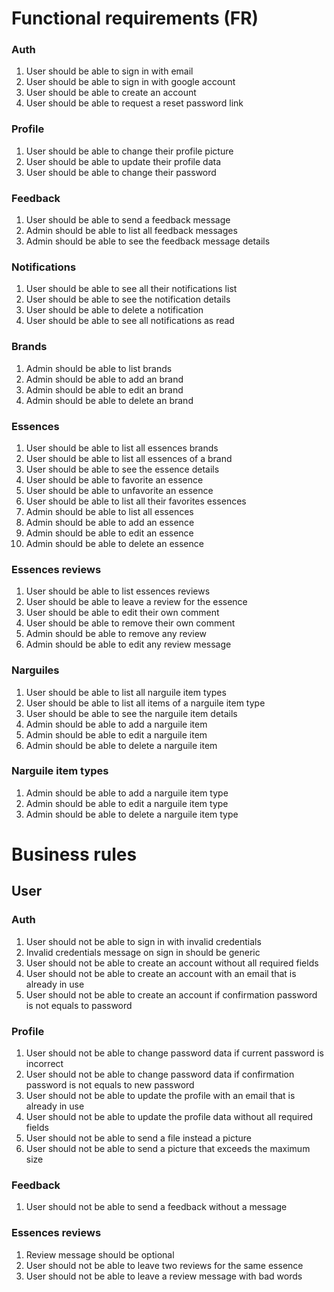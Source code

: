 # Functional requirements (FR)

### Auth
1. User should be able to sign in with email
2. User should be able to sign in with google account
3. User should be able to create an account
4. User should be able to request a reset password link

### Profile
1. User should be able to change their profile picture
2. User should be able to update their profile data
3. User should be able to change their password

### Feedback
1. User should be able to send a feedback message
2. Admin should be able to list all feedback messages
3. Admin should be able to see the feedback message details
   
### Notifications
1. User should be able to see all their notifications list
2. User should be able to see the notification details
3. User should be able to delete a notification
4. User should be able to see all notifications as read

### Brands
1. Admin should be able to list brands
2. Admin should be able to add an brand
3. Admin should be able to edit an brand
4. Admin should be able to delete an brand

### Essences
1. User should be able to list all essences brands
2. User should be able to list all essences of a brand
3. User should be able to see the essence details
4. User should be able to favorite an essence
5. User should be able to unfavorite an essence
6. User should be able to list all their favorites essences
7. Admin should be able to list all essences
8. Admin should be able to add an essence
9. Admin should be able to edit an essence
10. Admin should be able to delete an essence

### Essences reviews
1. User should be able to list essences reviews
2. User should be able to leave a review for the essence
3. User should be able to edit their own comment
4. User should be able to remove their own comment
5. Admin should be able to remove any review
6. Admin should be able to edit any review message

### Narguiles
1. User should be able to list all narguile item types
2. User should be able to list all items of a narguile item type
3. User should be able to see the narguile item details
4. Admin should be able to add a narguile item
5. Admin should be able to edit a narguile item
6. Admin should be able to delete a narguile item

### Narguile item types
1. Admin should be able to add a narguile item type
2. Admin should be able to edit a narguile item type
3. Admin should be able to delete a narguile item type


# Business rules

## User
### Auth
1. User should not be able to sign in with invalid credentials
2. Invalid credentials message on sign in should be generic
3. User should not be able to create an account without all required fields
4. User should not be able to create an account with an email that is already in use
5. User should not be able to create an account if confirmation password is not equals to password


### Profile
1. User should not be able to change password data if current password is incorrect
2. User should not be able to change password data if confirmation password is not equals to new password
3. User should not be able to update the profile with an email that is already in use
4. User should not be able to update the profile data without all required fields
5. User should not be able to send a file instead a picture
6. User should not be able to send a picture that exceeds the maximum size

### Feedback
1. User should not be able to send a feedback without a message

### Essences reviews
1. Review message should be optional
2. User should not be able to leave two reviews for the same essence
3. User should not be able to leave a review message with bad words